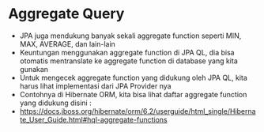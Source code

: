 # Aggregate Query
* JPA juga mendukung banyak sekali aggregate function seperti MIN, MAX, AVERAGE, dan lain-lain
* Keuntungan menggunakan aggregate function di JPA QL, dia bisa otomatis mentranslate ke aggregate function di database yang kita gunakan
* Untuk mengecek aggregate function yang didukung oleh JPA QL, kita harus lihat implementasi dari JPA Provider nya
* Contohnya di Hibernate ORM, kita bisa lihat daftar aggregate function yang didukung disini : 
* https://docs.jboss.org/hibernate/orm/6.2/userguide/html_single/Hibernate_User_Guide.html#hql-aggregate-functions 
